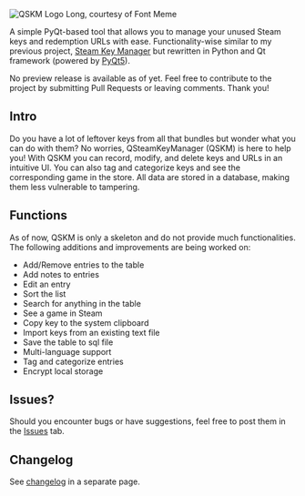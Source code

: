 ![QSKM Logo Long, courtesy of Font Meme](https://fontmeme.com/permalink/181231/ae70c4a9e1fc905ed3b78b09ddb0b801.png)

A simple PyQt-based tool that allows you to manage your unused Steam keys and redemption URLs with ease. Functionality-wise similar to my previous project, [Steam Key Manager](https://github.com/l19980623/SteamKeyManager) but rewritten in Python and Qt framework (powered by [PyQt5](https://www.riverbankcomputing.com/software/pyqt/intro)).  

No preview release is available as of yet. Feel free to contribute to the project by submitting Pull Requests or leaving comments. Thank you!

## Intro 
Do you have a lot of leftover keys from all that bundles but wonder what you can do with them? No worries, QSteamKeyManager (QSKM) is here to help you! With QSKM you can record, modify, and delete keys and URLs in an intuitive UI. You can also tag and categorize keys and see the corresponding game in the store. All data are stored in a database, making them less vulnerable to tampering.

## Functions
As of now, QSKM is only a skeleton and do not provide much functionalities. The following additions and improvements are being worked on:
- Add/Remove entries to the table
- Add notes to entries
- Edit an entry
- Sort the list
- Search for anything in the table
- See a game in Steam
- Copy key to the system clipboard
- Import keys from an existing text file
- Save the table to sql file
- Multi-language support
- Tag and categorize entries
- Encrypt local storage

## Issues? 
Should you encounter bugs or have suggestions, feel free to post them in the [Issues](https://github.com/l19980623/QSteamKeyManager/issues) tab. 

## Changelog
See [changelog](https://github.com/l19980623/QSteamKeyManager/blob/master/CHANGELOG.md) in a separate page.
